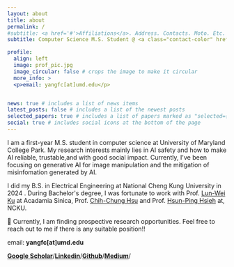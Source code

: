 ```yaml
---
layout: about
title: about
permalink: /
#subtitle: <a href='#'>Affiliations</a>. Address. Contacts. Moto. Etc.
subtitle: Computer Science M.S. Student @ <a class="contact-color" href='https://gradschool.umd.edu/'><b>University of Maryland, College Park</b></a>

profile:
  align: left
  image: prof_pic.jpg
  image_circular: false # crops the image to make it circular
  more_info: >
  <p>email: yangfc[at]umd.edu</p>


news: true # includes a list of news items
latest_posts: false # includes a list of the newest posts
selected_papers: true # includes a list of papers marked as "selected={true}"
social: true # includes social icons at the bottom of the page
---
```


I am a first-year M.S. student in computer science at University of Maryland College Park.
My research interests mainly lies in AI safety and how to make AI reliable, trustable,and with good social impact. Currently, I've been focusing on generative AI for image manipulation and the mitigation of misinfomation generated by AI. 

I did my B.S. in Electrical Engineering at National Cheng Kung University in 2024 . During Bachelor's degree, I was fortunate to work with Prof. [Lun-Wei Ku](https://scholar.google.com/citations?user=SzcLXlkAAAAJ&hl=en) at Acadamia Sinica, Prof. [Chih-Chung Hsu](https://scholar.google.com/citations?user=mIWRYc4AAAAJ&hl=en) and Prof. [Hsun-Ping Hsieh](https://scholar.google.com/citations?user=f6SBzrAAAAAJ&hl=en) at, NCKU.

📢 Currently, I am finding prospective research opportunities. Feel free to reach out to me if there is any suitable position!! 

email: <span class="contact-color"><b>yangfc[at]umd.edu</b></span>

<!--Google Scholar/Linkedin/Github/Medium-->
<a class="contact-color" href="https://scholar.google.com/citations?user=kZ6hM70AAAAJ&hl=en"><b>Google Scholar</b></a>/<a class="contact-color" href="https://www.linkedin.com/in/yang-fan-chiang-72a681227/"><b>Linkedin</b></a>/<a class="contact-color" href="https://github.com/santaboi"><b>Github</b></a>/<a class="contact-color" href="https://medium.com/@e94081107"><b>Medium</b></a>/
